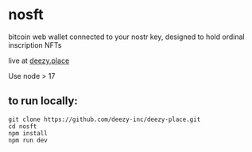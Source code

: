 # nosft

bitcoin web wallet connected to your nostr key, designed to hold ordinal inscription NFTs

live at [deezy.place](https://deezy.place)

Use node > 17

## to run locally:

```
git clone https://github.com/deezy-inc/deezy-place.git
cd nosft
npm install
npm run dev
```
